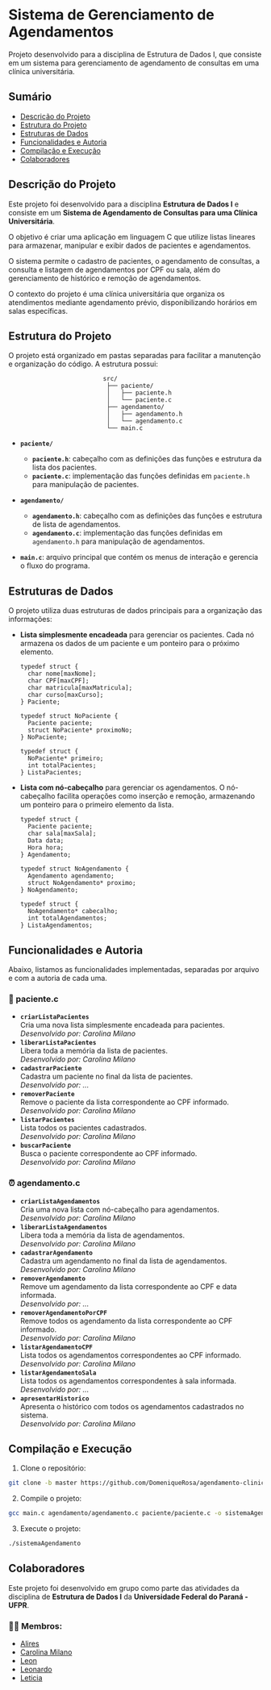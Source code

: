 # Sistema de Gerenciamento de Agendamentos

Projeto desenvolvido para a disciplina de Estrutura de Dados I, que consiste em um sistema para gerenciamento de agendamento de consultas em uma clínica universitária.

## Sumário

- [Descrição do Projeto](#descrição-do-projeto)
- [Estrutura do Projeto](#estrutura-do-projeto)
- [Estruturas de Dados](#estruturas-de-dados)
- [Funcionalidades e Autoria](#funcionalidades-e-autoria)
- [Compilação e Execução](#compilação-e-execução)
- [Colaboradores](#colaboradores)


## Descrição do Projeto

Este projeto foi desenvolvido para a disciplina **Estrutura de Dados I** e consiste em um **Sistema de Agendamento de Consultas para uma Clínica Universitária**.

O objetivo é criar uma aplicação em linguagem C que utilize listas lineares para armazenar, manipular e exibir dados de pacientes e agendamentos.

O sistema permite o cadastro de pacientes, o agendamento de consultas, a consulta e listagem de agendamentos por CPF ou sala, além do gerenciamento de histórico e remoção de agendamentos.

O contexto do projeto é uma clínica universitária que organiza os atendimentos mediante agendamento prévio, disponibilizando horários em salas específicas.


## Estrutura do Projeto

O projeto está organizado em pastas separadas para facilitar a manutenção e organização do código. A estrutura possui:

<div align="center">

```
src/              
├── paciente/   
  │   ├── paciente.h
  │   └── paciente.c
├── agendamento/
     │   ├── agendamento.h
     │   └── agendamento.c
└── main.c      
```

</div>

- **`paciente/`**
  - **`paciente.h`**: cabeçalho com as definições das funções e estrutura da lista dos pacientes.
  - **`paciente.c`**: implementação das funções definidas em `paciente.h` para manipulação de pacientes.

- **`agendamento/`**
  - **`agendamento.h`**: cabeçalho com as definições das funções e estrutura de lista de agendamentos.
  - **`agendamento.c`**: implementação das funções definidas em `agendamento.h` para manipulação de agendamentos.

- **`main.c`**: arquivo principal que contém os menus de interação e gerencia o fluxo do programa.

## Estruturas de Dados

O projeto utiliza duas estruturas de dados principais para a organização das informações:

- **Lista simplesmente encadeada** para gerenciar os pacientes. Cada nó armazena os dados de um paciente e um ponteiro para o próximo elemento.

  ```
  typedef struct {
    char nome[maxNome];
    char CPF[maxCPF];
    char matricula[maxMatricula];
    char curso[maxCurso];
  } Paciente;
  ```
  ```
  typedef struct NoPaciente {
    Paciente paciente;
    struct NoPaciente* proximoNo;
  } NoPaciente;
  ```

  ```
  typedef struct {
    NoPaciente* primeiro;
    int totalPacientes;
  } ListaPacientes;
  ```

- **Lista com nó-cabeçalho** para gerenciar os agendamentos. O nó-cabeçalho facilita operações como inserção e remoção, armazenando um ponteiro para o primeiro elemento da lista.

  ```
  typedef struct {
    Paciente paciente;
    char sala[maxSala];
    Data data;
    Hora hora;
  } Agendamento;
  ```
  ```
  typedef struct NoAgendamento {
    Agendamento agendamento;
    struct NoAgendamento* proximo;
  } NoAgendamento;
  ```

  ```
  typedef struct {
    NoAgendamento* cabecalho;
    int totalAgendamentos;
  } ListaAgendamentos;
  ```

## Funcionalidades e Autoria

Abaixo, listamos as funcionalidades implementadas, separadas por arquivo e com a autoria de cada uma.

### 👥 paciente.c

- **`criarListaPacientes`**  
  Cria uma nova lista simplesmente encadeada para pacientes.  
  *Desenvolvido por: Carolina Milano*
- **`liberarListaPacientes`**  
  Libera toda a memória da lista de pacientes.  
  *Desenvolvido por: Carolina Milano*
- **`cadastrarPaciente`**  
  Cadastra um paciente no final da lista de pacientes.  
  *Desenvolvido por: ...*
- **`removerPaciente`**  
  Remove o paciente da lista correspondente ao CPF informado.  
  *Desenvolvido por: Carolina Milano*
- **`listarPacientes`**  
  Lista todos os pacientes cadastrados.  
  *Desenvolvido por: Carolina Milano*
- **`buscarPaciente`**  
  Busca o paciente correspondente ao CPF informado.  
  *Desenvolvido por: Carolina Milano*

### ⏰ agendamento.c

- **`criarListaAgendamentos`**  
  Cria uma nova lista com nó-cabeçalho para agendamentos.  
  *Desenvolvido por: Carolina Milano*
- **`liberarListaAgendamentos`**  
  Libera toda a memória da lista de agendamentos.  
  *Desenvolvido por: Carolina Milano*
- **`cadastrarAgendamento`**  
  Cadastra um agendamento no final da lista de agendamentos.  
  *Desenvolvido por: Carolina Milano*
- **`removerAgendamento`**  
  Remove um agendamento da lista correspondente ao CPF e data informada.  
  *Desenvolvido por: ...*
- **`removerAgendamentoPorCPF`**  
  Remove todos os agendamento da lista correspondente ao CPF informado.  
  *Desenvolvido por: Carolina Milano*
- **`listarAgendamentoCPF`**  
  Lista todos os agendamentos correspondentes ao CPF informado.  
  *Desenvolvido por: Carolina Milano*
- **`listarAgendamentoSala`**  
  Lista todos os agendamentos correspondentes à sala informada.  
  *Desenvolvido por: ...*
- **`apresentarHistorico`**  
  Apresenta o histórico com todos os agendamentos cadastrados no sistema.  
  *Desenvolvido por: Carolina Milano*

## Compilação e Execução

1. Clone o repositório:  
```bash
git clone -b master https://github.com/DomeniqueRosa/agendamento-clinica-universitaria.git
```

2. Compile o projeto:

```bash
gcc main.c agendamento/agendamento.c paciente/paciente.c -o sistemaAgendamento
```

3. Execute o projeto:

```bash
./sistemaAgendamento
```

## Colaboradores

Este projeto foi desenvolvido em grupo como parte das atividades da disciplina de **Estrutura de Dados I** da **Universidade Federal do Paraná - UFPR**.   

### 👩‍💻 Membros:  
- [Alires](...) 
- [Carolina Milano](https://github.com/CarolGMilano) 
- [Leon](...) 
- [Leonardo](...) 
- [Leticia](...) 
